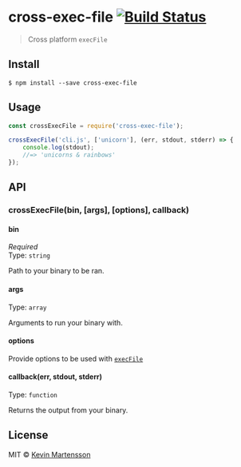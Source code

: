 # cross-exec-file [![Build Status](https://travis-ci.org/kevva/cross-exec-file.svg?branch=master)](https://travis-ci.org/kevva/cross-exec-file)

> Cross platform `execFile`


## Install

```
$ npm install --save cross-exec-file
```


## Usage

```js
const crossExecFile = require('cross-exec-file');

crossExecFile('cli.js', ['unicorn'], (err, stdout, stderr) => {
	console.log(stdout);
	//=> 'unicorns & rainbows'
});
```


## API

### crossExecFile(bin, [args], [options], callback)

#### bin

*Required*  
Type: `string`

Path to your binary to be ran.

#### args

Type: `array`

Arguments to run your binary with.

#### options

Provide options to be used with [`execFile`](https://nodejs.org/api/child_process.html#child_process_child_process_execfile_file_args_options_callback)

#### callback(err, stdout, stderr)

Type: `function`

Returns the output from your binary.


## License

MIT © [Kevin Martensson](http://github.com/kevva)
